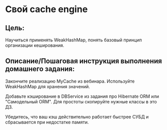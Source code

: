 # Свой cache engine

## Цель:
Научиться применять WeakHashMap, понять базовый принцип организации кеширования.


## Описание/Пошаговая инструкция выполнения домашнего задания:
Закончите реализацию MyCache из вебинара.
Используйте WeakHashMap для хранения значений.

Добавьте кэширование в DBService из задания про Hibernate ORM или "Самодельный ORM".
Для простоты скопируйте нужные классы в это ДЗ.

Убедитесь, что ваш кэш действительно работает быстрее СУБД и сбрасывается при недостатке памяти.